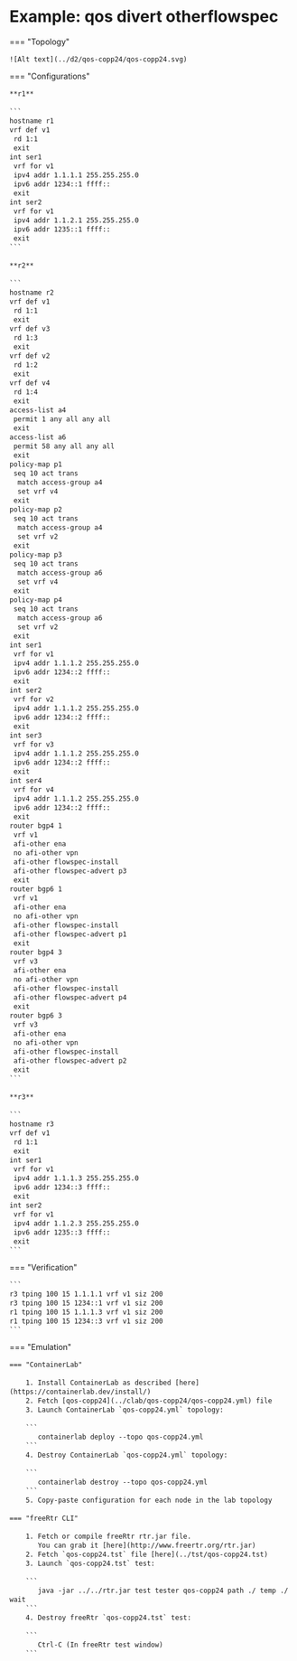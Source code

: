 # Example: qos divert otherflowspec

=== "Topology"

    ![Alt text](../d2/qos-copp24/qos-copp24.svg)

=== "Configurations"

    **r1**

    ```
    hostname r1
    vrf def v1
     rd 1:1
     exit
    int ser1
     vrf for v1
     ipv4 addr 1.1.1.1 255.255.255.0
     ipv6 addr 1234::1 ffff::
     exit
    int ser2
     vrf for v1
     ipv4 addr 1.1.2.1 255.255.255.0
     ipv6 addr 1235::1 ffff::
     exit
    ```

    **r2**

    ```
    hostname r2
    vrf def v1
     rd 1:1
     exit
    vrf def v3
     rd 1:3
     exit
    vrf def v2
     rd 1:2
     exit
    vrf def v4
     rd 1:4
     exit
    access-list a4
     permit 1 any all any all
     exit
    access-list a6
     permit 58 any all any all
     exit
    policy-map p1
     seq 10 act trans
      match access-group a4
      set vrf v4
     exit
    policy-map p2
     seq 10 act trans
      match access-group a4
      set vrf v2
     exit
    policy-map p3
     seq 10 act trans
      match access-group a6
      set vrf v4
     exit
    policy-map p4
     seq 10 act trans
      match access-group a6
      set vrf v2
     exit
    int ser1
     vrf for v1
     ipv4 addr 1.1.1.2 255.255.255.0
     ipv6 addr 1234::2 ffff::
     exit
    int ser2
     vrf for v2
     ipv4 addr 1.1.1.2 255.255.255.0
     ipv6 addr 1234::2 ffff::
     exit
    int ser3
     vrf for v3
     ipv4 addr 1.1.1.2 255.255.255.0
     ipv6 addr 1234::2 ffff::
     exit
    int ser4
     vrf for v4
     ipv4 addr 1.1.1.2 255.255.255.0
     ipv6 addr 1234::2 ffff::
     exit
    router bgp4 1
     vrf v1
     afi-other ena
     no afi-other vpn
     afi-other flowspec-install
     afi-other flowspec-advert p3
     exit
    router bgp6 1
     vrf v1
     afi-other ena
     no afi-other vpn
     afi-other flowspec-install
     afi-other flowspec-advert p1
     exit
    router bgp4 3
     vrf v3
     afi-other ena
     no afi-other vpn
     afi-other flowspec-install
     afi-other flowspec-advert p4
     exit
    router bgp6 3
     vrf v3
     afi-other ena
     no afi-other vpn
     afi-other flowspec-install
     afi-other flowspec-advert p2
     exit
    ```

    **r3**

    ```
    hostname r3
    vrf def v1
     rd 1:1
     exit
    int ser1
     vrf for v1
     ipv4 addr 1.1.1.3 255.255.255.0
     ipv6 addr 1234::3 ffff::
     exit
    int ser2
     vrf for v1
     ipv4 addr 1.1.2.3 255.255.255.0
     ipv6 addr 1235::3 ffff::
     exit
    ```

=== "Verification"

    ```
    r3 tping 100 15 1.1.1.1 vrf v1 siz 200
    r3 tping 100 15 1234::1 vrf v1 siz 200
    r1 tping 100 15 1.1.1.3 vrf v1 siz 200
    r1 tping 100 15 1234::3 vrf v1 siz 200
    ```

=== "Emulation"

    === "ContainerLab"

        1. Install ContainerLab as described [here](https://containerlab.dev/install/)  
        2. Fetch [qos-copp24](../clab/qos-copp24/qos-copp24.yml) file  
        3. Launch ContainerLab `qos-copp24.yml` topology:  

        ```
           containerlab deploy --topo qos-copp24.yml  
        ```
        4. Destroy ContainerLab `qos-copp24.yml` topology:  

        ```
           containerlab destroy --topo qos-copp24.yml  
        ```
        5. Copy-paste configuration for each node in the lab topology

    === "freeRtr CLI"

        1. Fetch or compile freeRtr rtr.jar file.  
           You can grab it [here](http://www.freertr.org/rtr.jar)  
        2. Fetch `qos-copp24.tst` file [here](../tst/qos-copp24.tst)  
        3. Launch `qos-copp24.tst` test:  

        ```
           java -jar ../../rtr.jar test tester qos-copp24 path ./ temp ./ wait
        ```
        4. Destroy freeRtr `qos-copp24.tst` test:  

        ```
           Ctrl-C (In freeRtr test window)
        ```

